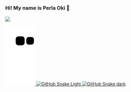 ### Hi! My name is Perla Oki 🖤

<!--
**P0KiD0Ki/P0KiD0Ki** is a ✨ _special_ ✨ repository because its `README.md` (this file) appears on your GitHub profile.
-->

 <div>
   <a href="https://github.com/P0KiD0Ki">
    <img align="center" height="170" src="https://github-readme-stats.vercel.app/api/top-langs/?username=P0KiD0Ki&layout=compact&langs_count=16&theme=dracula"/>
<!--
<img align="center" src="https://github-readme-stats.vercel.app/api?username=P0KiD0Ki&show_icons=true&theme=dracula&include_all_commits=true&count_private=true&hide=issues"/> 
-->
 </div>

![snake gif](https://github.com/P0KiD0Ki/P0KiD0Ki/blob/output/github-contribution-grid-snake.svg)
![GitHub Snake Light](github-snake.svg#gh-light-mode-only)
![GitHub Snake dark](github-snake-dark.svg#gh-dark-mode-only)

